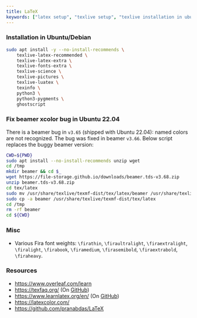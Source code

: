 ```yaml
---
title: LaTeX
keywords: ["latex setup", "texlive setup", "texlive installation in ubuntu", "latex installation in ubuntu"]
---
```


### Installation in Ubuntu/Debian

```bash
sudo apt install -y --no-install-recommends \
    texlive-latex-recommended \
    texlive-latex-extra \
    texlive-fonts-extra \
    texlive-science \
    texlive-pictures \
    texlive-luatex \
    texinfo \
    python3 \
    python3-pygments \
    ghostscript
```

### Fix beamer xcolor bug in Ubuntu 22.04

There is a beamer bug in `v3.65` (shipped with Ubuntu 22.04): named colors are
not recognized. The bug was fixed in beamer `v3.66`. Below script replaces the
buggy beamer version:

```bash
CWD=${PWD}
sudo apt install --no-install-recommends unzip wget
cd /tmp
mkdir beamer && cd $_
wget https://file-storage.github.io/downloads/beamer.tds-v3.68.zip
unzip beamer.tds-v3.68.zip
cd tex/latex
sudo mv /usr/share/texlive/texmf-dist/tex/latex/beamer /usr/share/texlive/texmf-dist/tex/latex/beamer.bak
sudo cp -a beamer /usr/share/texlive/texmf-dist/tex/latex
cd /tmp
rm -rf beamer
cd ${CWD}
```

### Misc

- Various Fira font weights: `\firathin`, `\firaultralight`, `\firaextralight`,
`\firalight`, `\firabook`, `\firamedium`, `\firasemibold`, `\firaextrabold`,
`\firaheavy`.


### Resources
- https://www.overleaf.com/learn
- https://texfaq.org/ (On [GitHub](https://github.com/texfaq))
- https://www.learnlatex.org/en/ (On [GitHub](https://github.com/learnlatex))
- https://latexcolor.com/
- https://github.com/pranabdas/LaTeX
